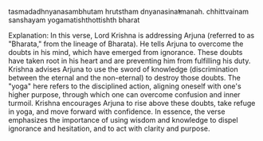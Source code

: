 

tasmadadhnyanasambhutam hrutstham dnyanasina̕̕tmanah.
chhittvainam sanshayam yogamatishthottishth bharat

Explanation:
In this verse, Lord Krishna is addressing Arjuna (referred to as "Bharata," from the lineage of Bharata). He tells Arjuna to overcome the doubts in his mind, which have emerged from ignorance. These doubts have taken root in his heart and are preventing him from fulfilling his duty. Krishna advises Arjuna to use the sword of knowledge (discrimination between the eternal and the non-eternal) to destroy those doubts.
The "yoga" here refers to the disciplined action, aligning oneself with one's higher purpose, through which one can overcome confusion and inner turmoil. Krishna encourages Arjuna to rise above these doubts, take refuge in yoga, and move forward with confidence.
In essence, the verse emphasizes the importance of using wisdom and knowledge to dispel ignorance and hesitation, and to act with clarity and purpose.
